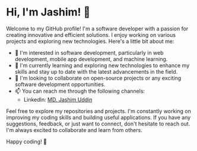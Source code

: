 # Hi, I'm Jashim! 👋

Welcome to my GitHub profile! I'm a software developer with a passion for creating innovative and efficient solutions. I enjoy working on various projects and exploring new technologies. Here's a little bit about me:

- 👀 I'm interested in software development, particularly in web development, mobile app development, and machine learning.
- 🌱 I'm currently learning and exploring new technologies to enhance my skills and stay up to date with the latest advancements in the field.
- 💞️ I'm looking to collaborate on open-source projects or any exciting software development opportunities.
- 📫 You can reach me through the following channels:
  - LinkedIn: [MD. Jashim Uddin]([https://www.linkedin.com/in/your-linkedin-profile/](https://www.linkedin.com/in/jucuacc/))

Feel free to explore my repositories and projects. I'm constantly working on improving my coding skills and building useful applications. If you have any suggestions, feedback, or just want to connect, don't hesitate to reach out. I'm always excited to collaborate and learn from others.

Happy coding! 🚀

<!---
TestJashim/TestJashim is a ✨ special ✨ repository because its `README.md` (this file) appears on your GitHub profile.
You can click the Preview link to take a look at your changes.
--->
